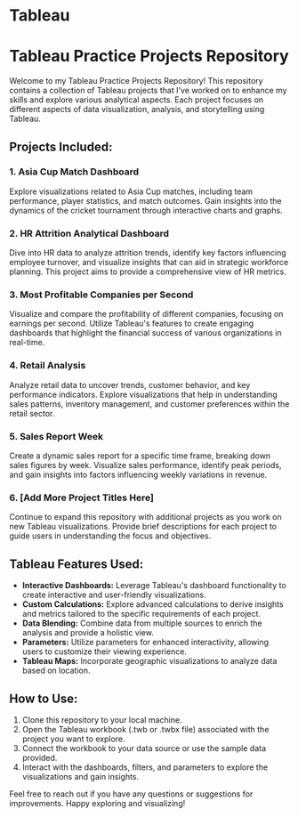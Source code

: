 # Tableau

# Tableau Practice Projects Repository

Welcome to my Tableau Practice Projects Repository! This repository contains a collection of Tableau projects that I've worked on to enhance my skills and explore various analytical aspects. Each project focuses on different aspects of data visualization, analysis, and storytelling using Tableau.

## Projects Included:

### 1. Asia Cup Match Dashboard
Explore visualizations related to Asia Cup matches, including team performance, player statistics, and match outcomes. Gain insights into the dynamics of the cricket tournament through interactive charts and graphs.

### 2. HR Attrition Analytical Dashboard
Dive into HR data to analyze attrition trends, identify key factors influencing employee turnover, and visualize insights that can aid in strategic workforce planning. This project aims to provide a comprehensive view of HR metrics.

### 3. Most Profitable Companies per Second
Visualize and compare the profitability of different companies, focusing on earnings per second. Utilize Tableau's features to create engaging dashboards that highlight the financial success of various organizations in real-time.

### 4. Retail Analysis
Analyze retail data to uncover trends, customer behavior, and key performance indicators. Explore visualizations that help in understanding sales patterns, inventory management, and customer preferences within the retail sector.

### 5. Sales Report Week
Create a dynamic sales report for a specific time frame, breaking down sales figures by week. Visualize sales performance, identify peak periods, and gain insights into factors influencing weekly variations in revenue.

### 6. [Add More Project Titles Here]
Continue to expand this repository with additional projects as you work on new Tableau visualizations. Provide brief descriptions for each project to guide users in understanding the focus and objectives.

## Tableau Features Used:

- **Interactive Dashboards:** Leverage Tableau's dashboard functionality to create interactive and user-friendly visualizations.
- **Custom Calculations:** Explore advanced calculations to derive insights and metrics tailored to the specific requirements of each project.
- **Data Blending:** Combine data from multiple sources to enrich the analysis and provide a holistic view.
- **Parameters:** Utilize parameters for enhanced interactivity, allowing users to customize their viewing experience.
- **Tableau Maps:** Incorporate geographic visualizations to analyze data based on location.

## How to Use:

1. Clone this repository to your local machine.
2. Open the Tableau workbook (.twb or .twbx file) associated with the project you want to explore.
3. Connect the workbook to your data source or use the sample data provided.
4. Interact with the dashboards, filters, and parameters to explore the visualizations and gain insights.

Feel free to reach out if you have any questions or suggestions for improvements. Happy exploring and visualizing!